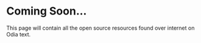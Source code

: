 # Coming Soon... 
This page will contain all the open source resources found over internet on Odia text.

